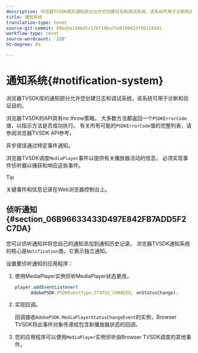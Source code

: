 ```yaml
---
description: 浏览器TVSDK库的通知部分允许您创建日志和调试系统，该系统可用于诊断和验证目的。
title: 通知系统
translation-type: tm+mt
source-git-commit: 89bdda1d4bd5c126f19ba75a819942df901183d1
workflow-type: tm+mt
source-wordcount: '228'
ht-degree: 0%

---
```



# 通知系统{#notification-system}

浏览器TVSDK库的通知部分允许您创建日志和调试系统，该系统可用于诊断和验证目的。

<!--<a id="section_EC5DBE8DDA434B70A01FA2F3EF4618BD"></a>-->

浏览器TVSDK的API具有&#x200B;*no throw*&#x200B;策略。 大多数方法都返回一个`PSDKErrorCode`值，以指示方法是否成功执行。 有关所有可能的`PSDKErrorCode`值的完整列表，请参阅浏览器TVSDK API参考。

异步错误通过特定事件通知。

浏览器TVSDK调度`MediaPlayer`事件以提供有关播放器活动的信息。 必须实现事件侦听器以捕获和响应这些事件。

>[!TIP]
>
>关键事件和信息记录在Web浏览器控制台上。

## 侦听通知{#section_06B96633433D497E842FB7ADD5F2C7DA}

您可以侦听通知并将您自己的通知添加到通知历史记录。 浏览器TVSDK通知系统的核心是`Notification`类，它表示独立通知。

设置要侦听通知的应用程序：

1. 使用MediaPlayer实例侦听MediaPlayer状态更改。

   ```js
   player.addEventListener( 
         AdobePSDK.PSDKEventType.STATUS_CHANGED, onStatusChange);
   ```

1. 实现回调。

   回调接收`AdobePSDK.MediaPlayerStatusChangeEvent`的实例，Browser TVSDK将此事件对象传递给包含新播放器状态的回调。
1. 您的应用程序可以使用`MediaPlayer`实例侦听由Browser TVSDK调度的其他事件。

